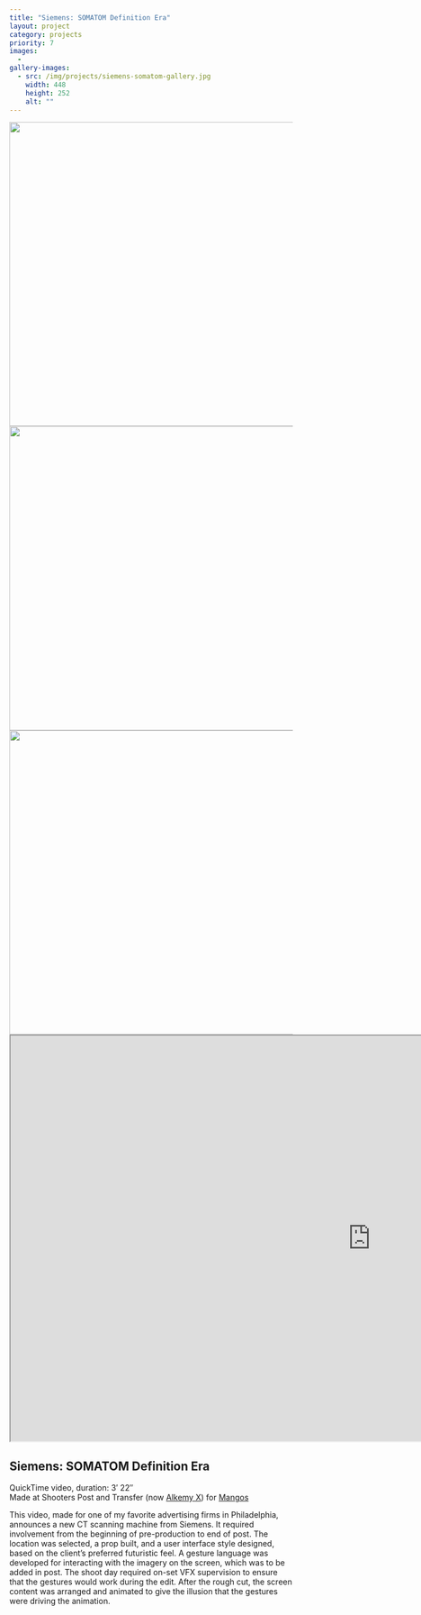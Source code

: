 ```yaml
---
title: "Siemens: SOMATOM Definition Era"
layout: project
category: projects
priority: 7
images:
  - 
gallery-images:
  - src: /img/projects/siemens-somatom-gallery.jpg
    width: 448
    height: 252
    alt: ""
---
```


<section id="project"
	itemscope itemtype="http://schema.org/VideoObject">
		<img src="./img/siemens_still_3.jpg" width="960" height="540" alt="">
		<img src="./img/siemens_still_7.jpg" width="960" height="540" alt="">
		<img src="./img/siemens_still_5.jpg" width="960" height="540" alt="">
		<iframe width="1280" height="720" src="https://www.youtube-nocookie.com/embed/CB3qfYAU7Zg" allowfullscreen></iframe>
		<h2 itemprop="name">Siemens: SOMATOM Definition Era</h2>
		<p class="subhead">QuickTime video, duration: 3&prime; 22&Prime;<br/>
		Made at Shooters Post and Transfer (now <a href="http://www.alkemy-x.com/" target="_blank">Alkemy X</a>) for <a href="http://www.mangosinc.com/" target="_blank">Mangos</a></p>
		<meta itemprop="duration" content="T3M22S" />
		<p about>This video, made for one of my favorite advertising firms in Philadelphia, announces a new CT scanning machine from Siemens. It required involvement from the beginning of pre-production to end of post. The location was selected, a prop built, and a user interface style designed, based on the client’s preferred futuristic feel. A gesture language was developed for interacting with the imagery on the screen, which was to be added in post. The shoot day required on-set VFX supervision to ensure that the gestures would work during the edit. After the rough cut, the screen content was arranged and animated to give the illusion that the gestures were driving the animation.</p>
		<!-- <p class="tools">Tools used: <a href="https://www.adobe.com/" target="_blank">After Effects</a>,
			<a href="https://www.adobe.com/" target="_blank">Photoshop</a>,
			<a href="https://www.adobe.com/" target="_blank">Illustrator</a>,
			<a href="http://www.sketchup.com/" target="_blank">SketchUp</a></p>	 -->
</section>	